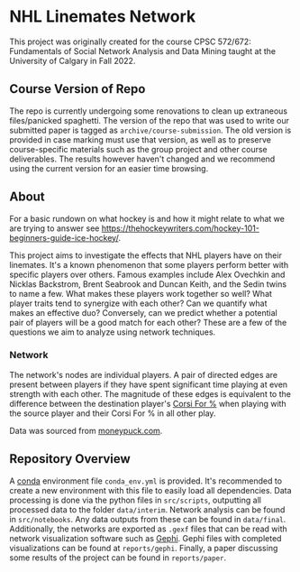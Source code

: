 # NHL Linemates Network

This project was originally created for the course CPSC 572/672: Fundamentals of Social Network Analysis and Data Mining taught at the University of Calgary in Fall 2022.

## Course Version of Repo

The repo is currently undergoing some renovations to clean up extraneous files/panicked spaghetti.
The version of the repo that was used to write our submitted paper is tagged as `archive/course-submission`.
The old version is provided in case marking must use that version, as well as to preserve course-specific materials such as the group project and other course deliverables.
The results however haven't changed and we recommend using the current version for an easier time browsing.

## About

For a basic rundown on what hockey is and how it might relate to what we are trying to answer see https://thehockeywriters.com/hockey-101-beginners-guide-ice-hockey/.

This project aims to investigate the effects that NHL players have on their linemates.
It's a known phenomenon that some players perform better with specific players over others.
Famous examples include Alex Ovechkin and Nicklas Backstrom, Brent Seabrook and Duncan Keith, and the Sedin twins to name a few.
What makes these players work together so well?
What player traits tend to synergize with each other?
Can we quantify what makes an effective duo?
Conversely, can we predict whether a potential pair of players will be a good match for each other?
These are a few of the questions we aim to analyze using network techniques.

### Network

The network's nodes are individual players.
A pair of directed edges are present between players if they have spent significant time playing at even strength with each other.
The magnitude of these edges is equivalent to the difference between the destination player's [Corsi For %](<https://en.wikipedia.org/wiki/Corsi_(statistic)>) when playing with the source player and their Corsi For % in all other play.

Data was sourced from [moneypuck.com](https://moneypuck.com/data.htm).

## Repository Overview

A [conda](https://www.anaconda.com/) environment file `conda_env.yml` is provided.
It's recommended to create a new environment with this file to easily load all dependencies.
Data processing is done via the python files in `src/scripts`, outputting all processed data to the folder `data/interim`.
Network analysis can be found in `src/notebooks`.
Any data outputs from these can be found in `data/final`.
Additionally, the networks are exported as `.gexf` files that can be read with network visualization software such as [Gephi](https://gephi.org/).
Gephi files with completed visualizations can be found at `reports/gephi`.
Finally, a paper discussing some results of the project can be found in `reports/paper`.

